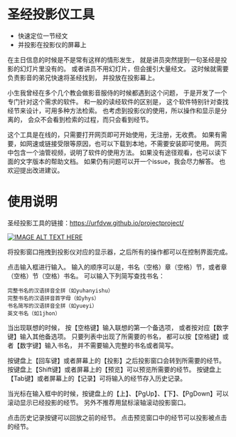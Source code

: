 # 圣经投影仪工具
- 快速定位一节经文
- 并投影在投影仪的屏幕上

在主日信息的时候是不是常有这样的情形发生，
就是讲员突然提到一句圣经是投影的幻灯片里没有的。
或者讲员不用幻灯片，但会援引大量经文。
这时候就需要负责影音的弟兄快速将圣经找到，
并投放在投影幕上。

小生我曾经在多个几个教会做影音服侍的时候都遇到这个问题，
于是开发了一个专门针对这个需求的软件。
和一般的读经软件的区别是，
这个软件特别针对查找经节来设计，可用多种方法检索。
也考虑到投影仪的使用，所以操作和显示是分离的，
会众不会看到检索的过程，而只会看到经节。

这个工具是在线的，只需要打开网页即可开始使用，无注册，无收费。
如果有需要，如网速或链接受限等原因，也可以下载到本地，不需要安装即可使用。
网页中包含一个油管视频，说明了软件的使用方法。
如果没有途径观看，也可以读下面的文字版本的帮助文档。
如果仍有问题可以开一个issue，我会尽力解答。
也欢迎提出改进建议。


# 使用说明

圣经投影工具的链接：https://urfdvw.github.io/projectproject/

[![IMAGE ALT TEXT HERE](https://img.youtube.com/vi/RZhx7cPtVw0/0.jpg)](https://www.youtube.com/watch?v=RZhx7cPtVw0)
[](https://stackoverflow.com/a/16079387/7037749)

将投影窗口拖拽到投影仪对应的显示器，之后所有的操作都可以在控制界面完成。

点击输入框进行输入。 输入的顺序可以是，书名（空格）章（空格）节，或者章（空格）节（空格）书名。 可以输入下列简写查找书名：

```
完整书名的汉语拼音全拼（如yuhanyishu）
完整书名的汉语拼音首字母（如yhys）
书名简写的汉语拼音全拼（如yueyi）
英文书名（如1jhon）
```

当出现联想的时候， 按【空格键】输入联想的第一个备选项， 或者按对应【数字键】输入其他备选项。 只要列表中出现了所需要的书名， 都可以按【空格键】或者【数字键】输入书名， 并不需要输入完整的书名或者简写。

按键盘上【回车键】或者屏幕上的【投影】之后投影窗口会转到所需要的经节。 按键盘上【Shift键】或者屏幕上的【预览】可以预览所需要的经节。 按键盘上【Tab键】或者屏幕上的【记录】可将输入的经节存入历史记录。

当光标在输入框中的时候，按键盘上的【上】、【PgUp】、【下】、【PgDown】可以滚动显示已经投影的经节。 另外不推荐用鼠标滚轴滚动投影窗口。

点击历史记录按键可以回放之前的经节。 点击预览窗口中的经节可以投影被点击的经节。